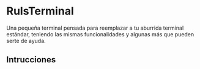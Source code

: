 # RulsTerminal
Una pequeña terminal pensada para reemplazar a tu aburrida terminal estándar, teniendo las mismas funcionalidades y algunas más que pueden serte de ayuda. <br />
## Intrucciones

